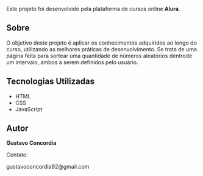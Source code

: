 <p>Este projeto foi desenvolvido pela plataforma de cursos online <strong>Alura</strong>.</p>
<h2>Sobre</h2>
<p>O objetivo deste projeto é aplicar os conhecimentos adquiridos ao longo do curso, utilizando as melhores práticas de desenvolvimento. Se trata de uma página feita para sortear uma quantidade de números aleatórios dentrode um intervalo, ambos a serem definidos pelo usuário.</p>
      
<h2>Tecnologias Utilizadas</h2>
  <ul>
      <li>HTML</li>
      <li>CSS</li>
      <li>JavaScript</li>
  </ul>
    
  <h2>Autor</h2>
  <p><strong>Gustavo Concordia</strong></p>
  <p>Contato: </p>gustavoconcordia92@gmail.com</a></p>
